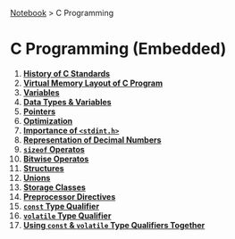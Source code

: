 <a href="../">Notebook</a> > C Programming

# C Programming (Embedded)



1. **<a href="./history-of-c-standards">History of C Standards</a>**
2. **<a href="./virtual-memory-layout-of-c-program">Virtual Memory Layout of C Program</a>**
3. **<a href="./variables">Variables</a>**
4. **<a href="./data-types-and-variables">Data Types & Variables</a>**
5. **<a href="./pointers">Pointers</a>**
6. **<a href="./optimization">Optimization</a>**
7. **<a href="./importance-of-stdint-h">Importance of `<stdint.h>`</a>**
8. **<a href="./representation-of-decimal-numbers">Representation of Decimal Numbers</a>**
9. **<a href="./sizeof-operators">`sizeof` Operatos</a>**
10. **<a href="./bitwise-operators">Bitwise Operatos</a>**
11. **<a href="./structures">Structures</a>**
12. **<a href="./unions">Unions</a>**
13. **<a href="./storage-classes">Storage Classes</a>**
14. **<a href="./preprocessor-directives">Preprocessor Directives</a>**
15. **<a href="./const-type-qualifier">`const` Type Qualifier</a>**
16. **<a href="./volatile-type-qualifier">`volatile` Type Qualifier</a>**
17. **<a href="./using-const-and-volatile-type-qualifiers-together">Using `const` & `volatile` Type Qualifiers Together</a>**
